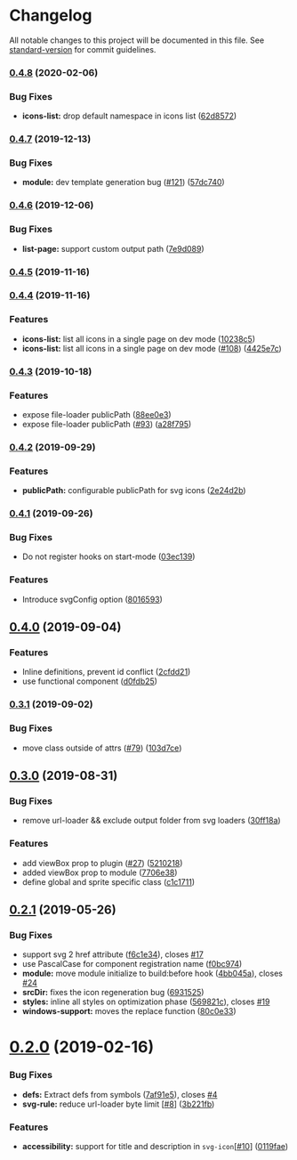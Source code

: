 # Changelog

All notable changes to this project will be documented in this file. See [standard-version](https://github.com/conventional-changelog/standard-version) for commit guidelines.

### [0.4.8](https://github.com/nuxt-community/svg-sprite-module/compare/v0.4.7...v0.4.8) (2020-02-06)


### Bug Fixes

* **icons-list:** drop default namespace in icons list ([62d8572](https://github.com/nuxt-community/svg-sprite-module/commit/62d857260af0038593195a463923e2f89db8d821))

### [0.4.7](https://github.com/nuxt-community/svg-sprite-module/compare/v0.4.6...v0.4.7) (2019-12-13)


### Bug Fixes

* **module:** dev template generation bug ([#121](https://github.com/nuxt-community/svg-sprite-module/issues/121)) ([57dc740](https://github.com/nuxt-community/svg-sprite-module/commit/57dc740a9f6ef3f90673232b0aea8a5e2dde9b33))

### [0.4.6](https://github.com/nuxt-community/svg-sprite-module/compare/v0.4.5...v0.4.6) (2019-12-06)


### Bug Fixes

* **list-page:** support custom output path ([7e9d089](https://github.com/nuxt-community/svg-sprite-module/commit/7e9d089914d841fdd1dea33a5248f827e21bbbee))

### [0.4.5](https://github.com/nuxt-community/svg-sprite-module/compare/v0.4.4...v0.4.5) (2019-11-16)

### [0.4.4](https://github.com/nuxt-community/svg-sprite-module/compare/v0.4.3...v0.4.4) (2019-11-16)


### Features

* **icons-list:** list all icons in a single page on dev mode ([10238c5](https://github.com/nuxt-community/svg-sprite-module/commit/10238c5))
* **icons-list:** list all icons in a single page on dev mode ([#108](https://github.com/nuxt-community/svg-sprite-module/issues/108)) ([4425e7c](https://github.com/nuxt-community/svg-sprite-module/commit/4425e7c))

### [0.4.3](https://github.com/nuxt-community/svg-sprite-module/compare/v0.4.2...v0.4.3) (2019-10-18)


### Features

* expose file-loader publicPath ([88ee0e3](https://github.com/nuxt-community/svg-sprite-module/commit/88ee0e3))
* expose file-loader publicPath ([#93](https://github.com/nuxt-community/svg-sprite-module/issues/93)) ([a28f795](https://github.com/nuxt-community/svg-sprite-module/commit/a28f795))

### [0.4.2](https://github.com/nuxt-community/svg-sprite-module/compare/v0.4.1...v0.4.2) (2019-09-29)


### Features

* **publicPath:** configurable publicPath for svg icons ([2e24d2b](https://github.com/nuxt-community/svg-sprite-module/commit/2e24d2b))

### [0.4.1](https://github.com/nuxt-community/svg-sprite-module/compare/v0.4.0...v0.4.1) (2019-09-26)


### Bug Fixes

* Do not register hooks on start-mode ([03ec139](https://github.com/nuxt-community/svg-sprite-module/commit/03ec139))

### Features

* Introduce svgConfig option ([8016593](https://github.com/nuxt-community/svg-sprite-module/commit/8016593))

## [0.4.0](https://github.com/nuxt-community/svg-sprite-module/compare/v0.3.1...v0.4.0) (2019-09-04)


### Features

* Inline definitions, prevent id conflict ([2cfdd21](https://github.com/nuxt-community/svg-sprite-module/commit/2cfdd21))
* use functional component ([d0fdb25](https://github.com/nuxt-community/svg-sprite-module/commit/d0fdb25))

### [0.3.1](https://github.com/nuxt-community/svg-sprite-module/compare/v0.3.0...v0.3.1) (2019-09-02)


### Bug Fixes

* move class outside of attrs ([#79](https://github.com/nuxt-community/svg-sprite-module/issues/79)) ([103d7ce](https://github.com/nuxt-community/svg-sprite-module/commit/103d7ce))



## [0.3.0](https://github.com/nuxt-community/svg-sprite-module/compare/v0.2.1...v0.3.0) (2019-08-31)


### Bug Fixes

* remove url-loader && exclude output folder from svg loaders ([30ff18a](https://github.com/nuxt-community/svg-sprite-module/commit/30ff18a))


### Features

* add viewBox prop to plugin ([#27](https://github.com/nuxt-community/svg-sprite-module/issues/27)) ([5210218](https://github.com/nuxt-community/svg-sprite-module/commit/5210218))
* added viewBox prop to module ([7706e38](https://github.com/nuxt-community/svg-sprite-module/commit/7706e38))
* define global and sprite specific class ([c1c1711](https://github.com/nuxt-community/svg-sprite-module/commit/c1c1711))



## [0.2.1](https://github.com/nuxt-community/svg-sprite-module/compare/v0.2.0...v0.2.1) (2019-05-26)


### Bug Fixes

* support svg 2 href attribute ([f6c1e34](https://github.com/nuxt-community/svg-sprite-module/commit/f6c1e34)), closes [#17](https://github.com/nuxt-community/svg-sprite-module/issues/17)
* use PascalCase for component registration name ([f0bc974](https://github.com/nuxt-community/svg-sprite-module/commit/f0bc974))
* **module:** move module initialize to build:before hook ([4bb045a](https://github.com/nuxt-community/svg-sprite-module/commit/4bb045a)), closes [#24](https://github.com/nuxt-community/svg-sprite-module/issues/24)
* **srcDir:** fixes the icon regeneration bug  ([6931525](https://github.com/nuxt-community/svg-sprite-module/commit/6931525))
* **styles:** inline all styles on optimization phase ([569821c](https://github.com/nuxt-community/svg-sprite-module/commit/569821c)), closes [#19](https://github.com/nuxt-community/svg-sprite-module/issues/19)
* **windows-support:** moves the replace function ([80c0e33](https://github.com/nuxt-community/svg-sprite-module/commit/80c0e33))



# [0.2.0](https://github.com/nuxt-community/svg-sprite-module/compare/v0.1.0...v0.2.0) (2019-02-16)


### Bug Fixes

* **defs:** Extract defs from symbols ([7af91e5](https://github.com/nuxt-community/svg-sprite-module/commit/7af91e5)), closes [#4](https://github.com/nuxt-community/svg-sprite-module/issues/4)
* **svg-rule:** reduce url-loader byte limit [[#8](https://github.com/nuxt-community/svg-sprite-module/issues/8)] ([3b221fb](https://github.com/nuxt-community/svg-sprite-module/commit/3b221fb))


### Features

* **accessibility:** support for title and description in `svg-icon`[[#10](https://github.com/nuxt-community/svg-sprite-module/issues/10)] ([0119fae](https://github.com/nuxt-community/svg-sprite-module/commit/0119fae))
